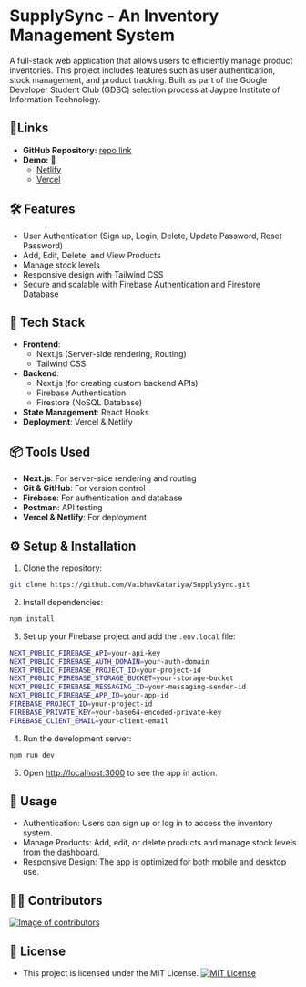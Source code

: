 # SupplySync - An Inventory Management System

A full-stack web application that allows users to efficiently manage product inventories. This project includes features such as user authentication, stock management, and product tracking. Built as part of the Google Developer Student Club (GDSC) selection process at Jaypee Institute of Information Technology.

## 🔗Links
- **GitHub Repository:** [repo link](https://github.com/VaibhavKatariyaa/SupplySync)
- **Demo:** 🚀
  - [Netlify](https://supplysync.netlify.app/)
  - [Vercel](https://supplysync-gdsc.vercel.app/)



## 🛠 Features
- User Authentication (Sign up, Login, Delete, Update Password, Reset Password)
- Add, Edit, Delete, and View Products
- Manage stock levels
- Responsive design with Tailwind CSS
- Secure and scalable with Firebase Authentication and Firestore Database

## 🔧 Tech Stack
- **Frontend**: 
  - Next.js (Server-side rendering, Routing)
  - Tailwind CSS
- **Backend**: 
  - Next.js (for creating custom backend APIs)
  - Firebase Authentication
  - Firestore (NoSQL Database)
- **State Management**: React Hooks
- **Deployment**: Vercel & Netlify

## 📦 Tools Used
- **Next.js**: For server-side rendering and routing
- **Git & GitHub**: For version control
- **Firebase**: For authentication and database
- **Postman**: API testing
- **Vercel & Netlify**: For deployment

## ⚙️ Setup & Installation

1. Clone the repository:
```bash
git clone https://github.com/VaibhavKatariya/SupplySync.git
```
2. Install dependencies:
``` bash
npm install
```
3. Set up your Firebase project and add the `.env.local` file:
```bash
NEXT_PUBLIC_FIREBASE_API=your-api-key
NEXT_PUBLIC_FIREBASE_AUTH_DOMAIN=your-auth-domain
NEXT_PUBLIC_FIREBASE_PROJECT_ID=your-project-id
NEXT_PUBLIC_FIREBASE_STORAGE_BUCKET=your-storage-bucket
NEXT_PUBLIC_FIREBASE_MESSAGING_ID=your-messaging-sender-id
NEXT_PUBLIC_FIREBASE_APP_ID=your-app-id
FIREBASE_PROJECT_ID=your-project-id
FIREBASE_PRIVATE_KEY=your-base64-encoded-private-key
FIREBASE_CLIENT_EMAIL=your-client-email
```
4. Run the development server:
```bash
npm run dev
```
5. Open [http://localhost:3000](http://localhost:3000) to see the app in action.

## 📖 Usage
- Authentication: Users can sign up or log in to access the inventory system.
- Manage Products: Add, edit, or delete products and manage stock levels from the dashboard.
- Responsive Design: The app is optimized for both mobile and desktop use.

## 👨‍💻 Contributors
<a href="https://github.com/VaibhavKatariya/SupplySync/graphs/contributors"><img src="https://contributors-img.firebaseapp.com/image?repo=VaibhavKatariya/SupplySync" alt="Image of contributors"></a>

## 📜 License
- This project is licensed under the MIT License.
[![MIT License](https://img.shields.io/badge/License-MIT-green.svg)](https://choosealicense.com/licenses/mit/)
